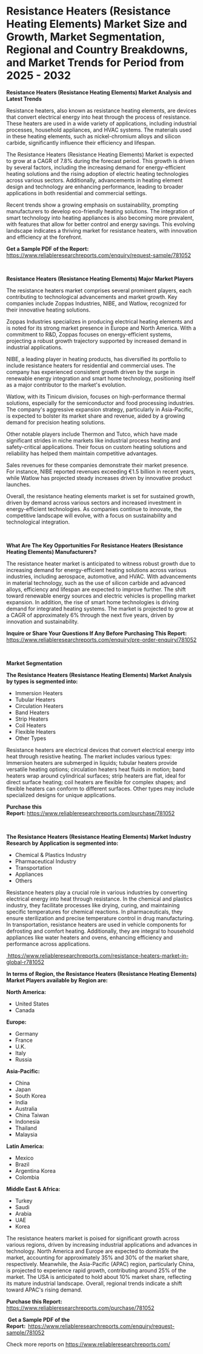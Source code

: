<p><h1>Resistance Heaters (Resistance Heating Elements) Market Size and Growth, Market Segmentation, Regional and Country Breakdowns, and Market Trends for Period from 2025 -  2032</h1></p><p><strong>Resistance Heaters (Resistance Heating Elements) Market Analysis and Latest Trends</strong></p>
<p><p>Resistance heaters, also known as resistance heating elements, are devices that convert electrical energy into heat through the process of resistance. These heaters are used in a wide variety of applications, including industrial processes, household appliances, and HVAC systems. The materials used in these heating elements, such as nickel-chromium alloys and silicon carbide, significantly influence their efficiency and lifespan.</p><p>The Resistance Heaters (Resistance Heating Elements) Market is expected to grow at a CAGR of 7.8% during the forecast period. This growth is driven by several factors, including the increasing demand for energy-efficient heating solutions and the rising adoption of electric heating technologies across various sectors. Additionally, advancements in heating element design and technology are enhancing performance, leading to broader applications in both residential and commercial settings.</p><p>Recent trends show a growing emphasis on sustainability, prompting manufacturers to develop eco-friendly heating solutions. The integration of smart technology into heating appliances is also becoming more prevalent, with features that allow for better control and energy savings. This evolving landscape indicates a thriving market for resistance heaters, with innovation and efficiency at the forefront.</p></p>
<p><strong>Get a Sample PDF of the Report:&nbsp;</strong> <a href="https://www.reliableresearchreports.com/enquiry/request-sample/781052?utm_campaign=3360&utm_medium=2&utm_source=Github&utm_content=ia&utm_term=12042025&utm_id=resistance-heaters-resistance-heating-elements">https://www.reliableresearchreports.com/enquiry/request-sample/781052</a></p>
<p>&nbsp;</p>
<p><strong>Resistance Heaters (Resistance Heating Elements) Major Market Players</strong></p>
<p><p>The resistance heaters market comprises several prominent players, each contributing to technological advancements and market growth. Key companies include Zoppas Industries, NIBE, and Watlow, recognized for their innovative heating solutions.</p><p>Zoppas Industries specializes in producing electrical heating elements and is noted for its strong market presence in Europe and North America. With a commitment to R&D, Zoppas focuses on energy-efficient systems, projecting a robust growth trajectory supported by increased demand in industrial applications.</p><p>NIBE, a leading player in heating products, has diversified its portfolio to include resistance heaters for residential and commercial uses. The company has experienced consistent growth driven by the surge in renewable energy integration and smart home technology, positioning itself as a major contributor to the market's evolution.</p><p>Watlow, with its Tinicum division, focuses on high-performance thermal solutions, especially for the semiconductor and food processing industries. The company's aggressive expansion strategy, particularly in Asia-Pacific, is expected to bolster its market share and revenue, aided by a growing demand for precision heating solutions.</p><p>Other notable players include Thermon and Tutco, which have made significant strides in niche markets like industrial process heating and safety-critical applications. Their focus on custom heating solutions and reliability has helped them maintain competitive advantages.</p><p>Sales revenues for these companies demonstrate their market presence. For instance, NIBE reported revenues exceeding €1.5 billion in recent years, while Watlow has projected steady increases driven by innovative product launches.</p><p>Overall, the resistance heating elements market is set for sustained growth, driven by demand across various sectors and increased investment in energy-efficient technologies. As companies continue to innovate, the competitive landscape will evolve, with a focus on sustainability and technological integration.</p></p>
<p>&nbsp;</p>
<p><strong>What Are The Key Opportunities For Resistance Heaters (Resistance Heating Elements) Manufacturers?</strong></p>
<p><p>The resistance heater market is anticipated to witness robust growth due to increasing demand for energy-efficient heating solutions across various industries, including aerospace, automotive, and HVAC. With advancements in material technology, such as the use of silicon carbide and advanced alloys, efficiency and lifespan are expected to improve further. The shift toward renewable energy sources and electric vehicles is propelling market expansion. In addition, the rise of smart home technologies is driving demand for integrated heating systems. The market is projected to grow at a CAGR of approximately 6% through the next five years, driven by innovation and sustainability.</p></p>
<p><strong>Inquire or Share Your Questions If Any Before Purchasing This Report:</strong> <a href="https://www.reliableresearchreports.com/enquiry/pre-order-enquiry/781052?utm_campaign=3360&utm_medium=2&utm_source=Github&utm_content=ia&utm_term=12042025&utm_id=resistance-heaters-resistance-heating-elements">https://www.reliableresearchreports.com/enquiry/pre-order-enquiry/781052</a></p>
<p>&nbsp;</p>
<p><strong>Market Segmentation</strong></p>
<p><strong>The Resistance Heaters (Resistance Heating Elements) Market Analysis by types is segmented into:</strong></p>
<p><ul><li>Immersion Heaters</li><li>Tubular Heaters</li><li>Circulation Heaters</li><li>Band Heaters</li><li>Strip Heaters</li><li>Coil Heaters</li><li>Flexible Heaters</li><li>Other Types</li></ul></p>
<p><p>Resistance heaters are electrical devices that convert electrical energy into heat through resistive heating. The market includes various types: Immersion heaters are submerged in liquids; tubular heaters provide versatile heating options; circulation heaters heat fluids in motion; band heaters wrap around cylindrical surfaces; strip heaters are flat, ideal for direct surface heating; coil heaters are flexible for complex shapes; and flexible heaters can conform to different surfaces. Other types may include specialized designs for unique applications.</p></p>
<p><strong>Purchase this Report:&nbsp;</strong><a href="https://www.reliableresearchreports.com/purchase/781052?utm_campaign=3360&utm_medium=2&utm_source=Github&utm_content=ia&utm_term=12042025&utm_id=resistance-heaters-resistance-heating-elements">https://www.reliableresearchreports.com/purchase/781052</a></p>
<p>&nbsp;</p>
<p><strong>The Resistance Heaters (Resistance Heating Elements) Market Industry Research by Application is segmented into:</strong></p>
<p><ul><li>Chemical & Plastics Industry</li><li>Pharmaceutical Industry</li><li>Transportation</li><li>Appliances</li><li>Others</li></ul></p>
<p><p>Resistance heaters play a crucial role in various industries by converting electrical energy into heat through resistance. In the chemical and plastics industry, they facilitate processes like drying, curing, and maintaining specific temperatures for chemical reactions. In pharmaceuticals, they ensure sterilization and precise temperature control in drug manufacturing. In transportation, resistance heaters are used in vehicle components for defrosting and comfort heating. Additionally, they are integral to household appliances like water heaters and ovens, enhancing efficiency and performance across applications.</p></p>
<p><a href="https://www.reliableresearchreports.com/resistance-heaters-market-in-global-r781052?utm_campaign=3360&utm_medium=2&utm_source=Github&utm_content=ia&utm_term=12042025&utm_id=resistance-heaters-resistance-heating-elements">&nbsp;https://www.reliableresearchreports.com/resistance-heaters-market-in-global-r781052</a></p>
<p><strong>In terms of Region, the Resistance Heaters (Resistance Heating Elements) Market Players available by Region are:</strong></p>
<p>
    <p> <strong> North America: </strong>
        <ul>
            <li>United States</li>
            <li>Canada</li>
        </ul>
        </p> 
    <p> <strong> Europe: </strong>
        <ul>
            <li>Germany</li>
            <li>France</li>
            <li>U.K.</li>
            <li>Italy</li>
            <li>Russia</li>
        </ul>
        </p> 
    <p> <strong> Asia-Pacific: </strong>
        <ul>
            <li>China</li>
            <li>Japan</li>
            <li>South Korea</li>
            <li>India</li>
            <li>Australia</li>
            <li>China Taiwan</li>
            <li>Indonesia</li>
            <li>Thailand</li>
            <li>Malaysia</li>
        </ul>
        </p> 
    <p> <strong> Latin America: </strong>
        <ul>
            <li>Mexico</li>
            <li>Brazil</li>
            <li>Argentina Korea</li>
            <li>Colombia</li>
        </ul>
        </p> 
    <p> <strong> Middle East & Africa: </strong>
        <ul>
            <li>Turkey</li>
            <li>Saudi</li>
            <li>Arabia</li>
            <li>UAE</li>
            <li>Korea</li>
        </ul>
    </p>
    </p>
<p><p>The resistance heaters market is poised for significant growth across various regions, driven by increasing industrial applications and advances in technology. North America and Europe are expected to dominate the market, accounting for approximately 35% and 30% of the market share, respectively. Meanwhile, the Asia-Pacific (APAC) region, particularly China, is projected to experience rapid growth, contributing around 25% of the market. The USA is anticipated to hold about 10% market share, reflecting its mature industrial landscape. Overall, regional trends indicate a shift toward APAC's rising demand.</p></p>
<p><strong>Purchase this Report: </strong><a href="https://www.reliableresearchreports.com/purchase/781052?utm_campaign=3360&utm_medium=2&utm_source=Github&utm_content=ia&utm_term=12042025&utm_id=resistance-heaters-resistance-heating-elements">https://www.reliableresearchreports.com/purchase/781052</a></p>
<p>&nbsp;<strong>Get a Sample PDF of the Report:&nbsp;&nbsp;</strong><a href="https://www.reliableresearchreports.com/enquiry/request-sample/781052?utm_campaign=3360&utm_medium=2&utm_source=Github&utm_content=ia&utm_term=12042025&utm_id=resistance-heaters-resistance-heating-elements">https://www.reliableresearchreports.com/enquiry/request-sample/781052</a></p>
<p><strong></strong></p>
<p>Check more reports on <a href="https://www.reliableresearchreports.com/?utm_campaign=3360&utm_medium=2&utm_source=Github&utm_content=ia&utm_term=12042025&utm_id=resistance-heaters-resistance-heating-elements">https://www.reliableresearchreports.com/</a></p>